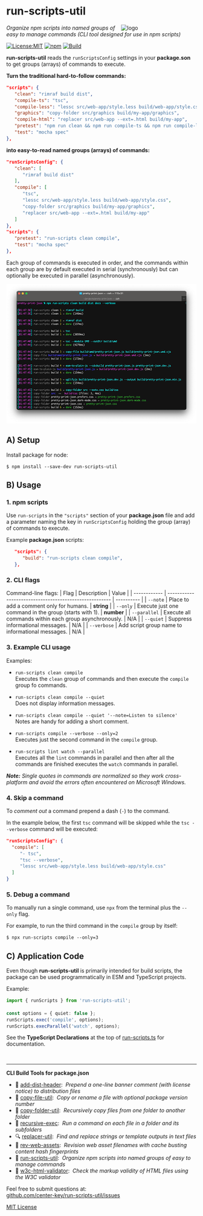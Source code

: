 # run-scripts-util
<img src=https://centerkey.com/graphics/center-key-logo.svg align=right width=200 alt=logo>

_Organize npm scripts into named groups of easy to manage commands (CLI tool designed for use in npm scripts)_

[![License:MIT](https://img.shields.io/badge/License-MIT-blue.svg)](https://github.com/center-key/run-scripts-util/blob/main/LICENSE.txt)
[![npm](https://img.shields.io/npm/v/run-scripts-util.svg)](https://www.npmjs.com/package/run-scripts-util)
[![Build](https://github.com/center-key/run-scripts-util/workflows/build/badge.svg)](https://github.com/center-key/run-scripts-util/actions/workflows/run-spec-on-push.yaml)

**run-scripts-util** reads the `runScriptsConfig` settings in your **package.son** to get
groups (arrays) of commands to execute.

**Turn the traditional hard-to-follow commands:**
```json
"scripts": {
   "clean": "rimraf build dist",
   "compile-ts": "tsc",
   "compile-less": "lessc src/web-app/style.less build/web-app/style.css",
   "graphics": "copy-folder src/graphics build/my-app/graphics",
   "compile-html": "replacer src/web-app --ext=.html build/my-app",
   "pretest": "npm run clean && npm run compile-ts && npm run compile-less && npm run graphics && npm run compile-html",
   "test": "mocha spec"
},
```
**into easy-to-read named groups (arrays) of commands:**
```json
"runScriptsConfig": {
   "clean": [
      "rimraf build dist"
   ],
   "compile": [
      "tsc",
      "lessc src/web-app/style.less build/web-app/style.css",
      "copy-folder src/graphics build/my-app/graphics",
      "replacer src/web-app --ext=.html build/my-app"
   ]
},
"scripts": {
   "pretest": "run-scripts clean compile",
   "test": "mocha spec"
},
```
Each group of commands is executed in order, and the commands within each group are by default
executed in serial (synchronously) but can optionally be executed in parallel (asynchronously).

![screenshot](screenshot.png)

## A) Setup
Install package for node:
```shell
$ npm install --save-dev run-scripts-util
```

## B) Usage
### 1. npm scripts
Use `run-scripts` in the `"scripts"` section of your **package.json** file and add a
parameter naming the key in `runScriptsConfig` holding the group (array) of commands to
execute.

Example **package.json** scripts:
```json
   "scripts": {
      "build": "run-scripts clean compile",
   },
```

### 2. CLI flags
Command-line flags:
| Flag         | Description                                            | Value      |
| ------------ | ------------------------------------------------------ | ---------- |
| `--note`     | Place to add a comment only for humans.                | **string** |
| `--only`     | Execute just one command in the group (starts with 1). | **number** |
| `--parallel` | Execute all commands within each group asynchronously. | N/A        |
| `--quiet`    | Suppress informational messages.                       | N/A        |
| `--verbose`  | Add script group name to informational messages.       | N/A        |

### 3. Example CLI usage
Examples:
   - `run-scripts clean compile`<br>
   Executes the `clean` group of commands and then execute the `compile` group fo commands.

   - `run-scripts clean compile --quiet`<br>
   Does not display information messages.

   - `run-scripts clean compile --quiet '--note=Listen to silence'`<br>
   Notes are handy for adding a short comment.

   - `run-scripts compile --verbose --only=2`<br>
   Executes just the second command in the `compile` group.

   - `run-scripts lint watch --parallel`<br>
   Executes all the `lint` commands in parallel and then after all the commands are finished executes
   the `watch` commands in parallel.

_**Note:** Single quotes in commands are normalized so they work cross-platform and avoid the errors often encountered on Microsoft Windows._

### 4. Skip a command
To _comment out_ a command prepend a dash (`-`) to the command.

In the example below, the first `tsc` command will be skipped while the `tsc --verbose` command will be executed:
 ```json
"runScriptsConfig": {
   "compile": [
      "- tsc",
      "tsc --verbose",
      "lessc src/web-app/style.less build/web-app/style.css"
   ]
}
```

### 5. Debug a command
To manually run a single command, use `npx` from the terminal plus the `--only` flag.

For example, to run the third command in the `compile` group by itself:
```shell
$ npx run-scripts compile --only=3
```

## C) Application Code
Even though **run-scripts-util** is primarily intended for build scripts, the package can be used programmatically in ESM and TypeScript projects.

Example:
``` typescript
import { runScripts } from 'run-scripts-util';

const options = { quiet: false };
runScripts.exec('compile', options);
runScripts.execParallel('watch', options);
```

See the **TypeScript Declarations** at the top of [run-scripts.ts](run-scripts.ts) for documentation.

<br>

---
**CLI Build Tools for package.json**
   - 🎋 [add-dist-header](https://github.com/center-key/add-dist-header):&nbsp; _Prepend a one-line banner comment (with license notice) to distribution files_
   - 📄 [copy-file-util](https://github.com/center-key/copy-file-util):&nbsp; _Copy or rename a file with optional package version number_
   - 📂 [copy-folder-util](https://github.com/center-key/copy-folder-util):&nbsp; _Recursively copy files from one folder to another folder_
   - 🪺 [recursive-exec](https://github.com/center-key/recursive-exec):&nbsp; _Run a command on each file in a folder and its subfolders_
   - 🔍 [replacer-util](https://github.com/center-key/replacer-util):&nbsp; _Find and replace strings or template outputs in text files_
   - 🔢 [rev-web-assets](https://github.com/center-key/rev-web-assets):&nbsp; _Revision web asset filenames with cache busting content hash fingerprints_
   - 🚆 [run-scripts-util](https://github.com/center-key/run-scripts-util):&nbsp; _Organize npm scripts into named groups of easy to manage commands_
   - 🚦 [w3c-html-validator](https://github.com/center-key/w3c-html-validator):&nbsp; _Check the markup validity of HTML files using the W3C validator_

Feel free to submit questions at:<br>
[github.com/center-key/run-scripts-util/issues](https://github.com/center-key/run-scripts-util/issues)

[MIT License](LICENSE.txt)
